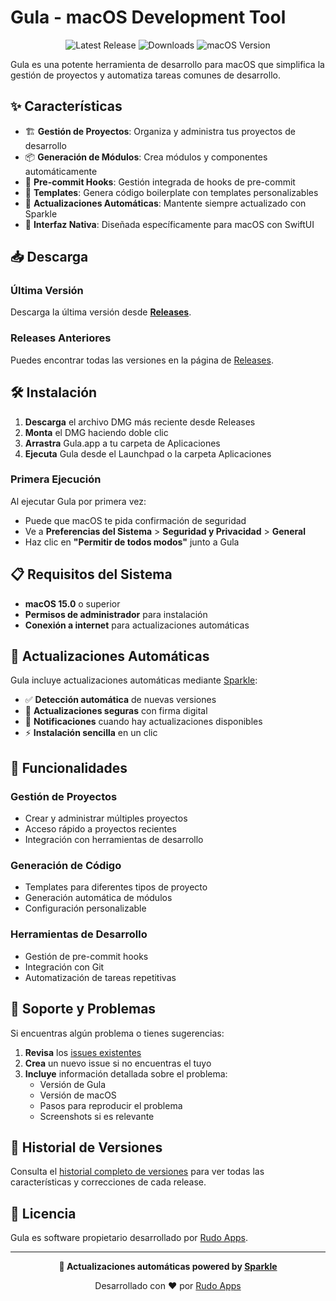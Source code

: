# Gula - macOS Development Tool

<p align="center">
  <img src="https://img.shields.io/github/v/release/rudoapps/mac-gula" alt="Latest Release">
  <img src="https://img.shields.io/github/downloads/rudoapps/mac-gula/total" alt="Downloads">
  <img src="https://img.shields.io/badge/macOS-15.0+-blue" alt="macOS Version">
</p>

Gula es una potente herramienta de desarrollo para macOS que simplifica la gestión de proyectos y automatiza tareas comunes de desarrollo.

## ✨ Características

- 🏗️ **Gestión de Proyectos**: Organiza y administra tus proyectos de desarrollo
- 📦 **Generación de Módulos**: Crea módulos y componentes automáticamente
- 🔧 **Pre-commit Hooks**: Gestión integrada de hooks de pre-commit
- 🤖 **Templates**: Genera código boilerplate con templates personalizables
- 🔄 **Actualizaciones Automáticas**: Mantente siempre actualizado con Sparkle
- 🎨 **Interfaz Nativa**: Diseñada específicamente para macOS con SwiftUI

## 📥 Descarga

### Última Versión

Descarga la última versión desde [**Releases**](https://github.com/rudoapps/mac-gula/releases/latest).

### Releases Anteriores

Puedes encontrar todas las versiones en la página de [Releases](https://github.com/rudoapps/mac-gula/releases).

## 🛠 Instalación

1. **Descarga** el archivo DMG más reciente desde Releases
2. **Monta** el DMG haciendo doble clic
3. **Arrastra** Gula.app a tu carpeta de Aplicaciones
4. **Ejecuta** Gula desde el Launchpad o la carpeta Aplicaciones

### Primera Ejecución

Al ejecutar Gula por primera vez:
- Puede que macOS te pida confirmación de seguridad
- Ve a **Preferencias del Sistema** > **Seguridad y Privacidad** > **General**
- Haz clic en **"Permitir de todos modos"** junto a Gula

## 📋 Requisitos del Sistema

- **macOS 15.0** o superior
- **Permisos de administrador** para instalación
- **Conexión a internet** para actualizaciones automáticas

## 🔄 Actualizaciones Automáticas

Gula incluye actualizaciones automáticas mediante [Sparkle](https://sparkle-project.org/):

- ✅ **Detección automática** de nuevas versiones
- 🔐 **Actualizaciones seguras** con firma digital
- 📱 **Notificaciones** cuando hay actualizaciones disponibles
- ⚡ **Instalación sencilla** en un clic

## 🚀 Funcionalidades

### Gestión de Proyectos
- Crear y administrar múltiples proyectos
- Acceso rápido a proyectos recientes
- Integración con herramientas de desarrollo

### Generación de Código
- Templates para diferentes tipos de proyecto
- Generación automática de módulos
- Configuración personalizable

### Herramientas de Desarrollo
- Gestión de pre-commit hooks
- Integración con Git
- Automatización de tareas repetitivas

## 🐛 Soporte y Problemas

Si encuentras algún problema o tienes sugerencias:

1. **Revisa** los [issues existentes](https://github.com/rudoapps/mac-gula/issues)
2. **Crea** un nuevo issue si no encuentras el tuyo
3. **Incluye** información detallada sobre el problema:
   - Versión de Gula
   - Versión de macOS
   - Pasos para reproducir el problema
   - Screenshots si es relevante

## 🔄 Historial de Versiones

Consulta el [historial completo de versiones](https://github.com/rudoapps/mac-gula/releases) para ver todas las características y correcciones de cada release.

## 📜 Licencia

Gula es software propietario desarrollado por [Rudo Apps](https://github.com/rudoapps).

---

<p align="center">
  <strong>🤖 Actualizaciones automáticas powered by <a href="https://sparkle-project.org/">Sparkle</a></strong>
</p>

<p align="center">
  Desarrollado con ❤️ por <a href="https://github.com/rudoapps">Rudo Apps</a>
</p>
